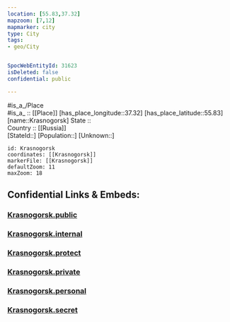 ```yaml
---
location: [55.83,37.32] 
mapzoom: [7,12] 
mapmarker: city 
type: City
tags:
- geo/City


SpocWebEntityId: 31623
isDeleted: false
confidential: public

---
```

#is_a_/Place  
#is_a_ :: [[Place]] 
[has_place_longitude::37.32] 
[has_place_latitude::55.83] 
[name::Krasnogorsk] 
State ::  
Country :: [[Russia]]  
[StateId::] 
[Population::] 
[Unknown::] 


```leaflet
id: Krasnogorsk
coordinates: [[Krasnogorsk]] 
markerFile: [[Krasnogorsk]] 
defaultZoom: 11 
maxZoom: 18
```


## Confidential Links & Embeds: 

### [Krasnogorsk.public](/_public/\Earth\Continent\Europe\Europe~East\Russia\Russia~Central\Moscow_Oblast\CityKrasnogorsk.public.md) 

### [Krasnogorsk.internal](/_internal/\Earth\Continent\Europe\Europe~East\Russia\Russia~Central\Moscow_Oblast\CityKrasnogorsk.internal.md) 

### [Krasnogorsk.protect](/_protect/\Earth\Continent\Europe\Europe~East\Russia\Russia~Central\Moscow_Oblast\CityKrasnogorsk.protect.md) 

### [Krasnogorsk.private](/_private/\Earth\Continent\Europe\Europe~East\Russia\Russia~Central\Moscow_Oblast\CityKrasnogorsk.private.md) 

### [Krasnogorsk.personal](/_personal/\Earth\Continent\Europe\Europe~East\Russia\Russia~Central\Moscow_Oblast\CityKrasnogorsk.personal.md) 

### [Krasnogorsk.secret](/_secret/\Earth\Continent\Europe\Europe~East\Russia\Russia~Central\Moscow_Oblast\CityKrasnogorsk.secret.md)

